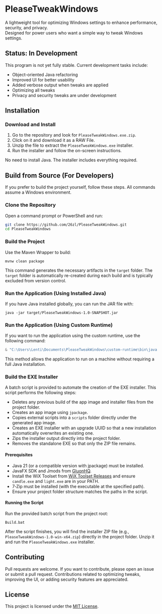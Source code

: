 # PleaseTweakWindows

A lightweight tool for optimizing Windows settings to enhance performance, security, and privacy.  
Designed for power users who want a simple way to tweak Windows settings.

## Status: In Development

This program is not yet fully stable. Current development tasks include:

- Object-oriented Java refactoring
- Improved UI for better usability
- Added verbose output when tweaks are applied
- Optimizing all tweaks
- Privacy and security tweaks are under development

## Installation

### Download and Install

1. Go to the repository and look for `PleaseTweakWindows.exe.zip`.
2. Click on it and download it as a RAW File.
3. Unzip the file to extract the `PleaseTweakWindows.exe` installer.
4. Run the installer and follow the on-screen instructions.

No need to install Java. The installer includes everything required.

## Build from Source (For Developers)

If you prefer to build the project yourself, follow these steps. All commands assume a Windows environment.

### Clone the Repository

Open a command prompt or PowerShell and run:

```bash
git clone https://github.com/26zl/PleaseTweakWindows.git
cd PleaseTweakWindows
```

### Build the Project

Use the Maven Wrapper to build:

```batch
mvnw clean package
```

This command generates the necessary artifacts in the `target` folder. The `target` folder is automatically re-created during each build and is typically excluded from version control.

### Run the Application (Using Installed Java)

If you have Java installed globally, you can run the JAR file with:

```batch
java -jar target/PleaseTweakWindows-1.0-SNAPSHOT.jar
```

### Run the Application (Using Custom Runtime)

If you want to run the application using the custom runtime, use the following command:

```powershell
& "C:\Users\Lenti\Documents\PleaseTweakWindows\custom-runtime\bin\java.exe" -jar "C:\Users\Lenti\Documents\PleaseTweakWindows\target\PleaseTweakWindows-1.0-SNAPSHOT.jar"
```

This method allows the application to run on a machine without requiring a full Java installation.

### Build the EXE Installer

A batch script is provided to automate the creation of the EXE installer. This script performs the following steps:

- Deletes any previous build of the app image and installer files from the project folder.
- Creates an app image using `jpackage`.
- Copies external scripts into a `scripts` folder directly under the generated app image.
- Creates an EXE installer with an upgrade UUID so that a new installation automatically overwrites an existing one.
- Zips the installer output directly into the project folder.
- Removes the standalone EXE so that only the ZIP file remains.

#### Prerequisites

- Java 21 (or a compatible version with jpackage) must be installed.
- JavaFX SDK and Jmods from [GluonHQ](https://gluonhq.com/products/javafx/).
- Install the WiX Toolset from [WiX Toolset Releases](https://wixtoolset.org/releases/) and ensure `candle.exe` and `light.exe` are in your PATH.
- 7‑Zip must be installed (with the executable at the specified path).
- Ensure your project folder structure matches the paths in the script.

#### Running the Script

Run the provided batch script from the project root:

```batch
Build.bat
```

After the script finishes, you will find the installer ZIP file (e.g., `PleaseTweakWindows-1.0-win-x64.zip`) directly in the project folder. Unzip it and run the `PleaseTweakWindows.exe` installer.

## Contributing

Pull requests are welcome. If you want to contribute, please open an issue or submit a pull request. Contributions related to optimizing tweaks, improving the UI, or adding security features are appreciated.

## License

This project is licensed under the [MIT License](LICENSE).

